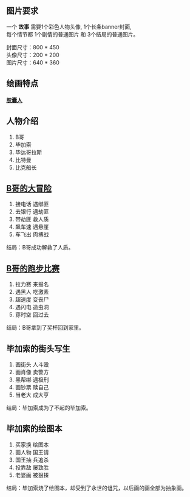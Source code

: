 图片要求
--------------------
一个 **故事** 需要1个彩色人物头像, 1个长条banner封面,   
每个情节都 1个剧情的普通图片 和 3个结局的普通图片。

封面尺寸：800 * 450  
头像尺寸：200 * 200  
图片尺寸：640 * 360  

绘画特点
--------------------
#### [胶囊人]()

人物介绍
--------------------
1. B哥
2. 毕加索
3. 毕达哥拉斯
4. 比特曼
5. 比克船长

[B哥的大冒险](https://github.com/TindleWei/work4bigshow/blob/master/B%E5%93%A5%E7%9A%84%E6%AD%A3%E5%B8%B8%E5%A4%A7%E5%86%92%E9%99%A9.md)
--------------------
1. 接电话 遇绑匪  
2. 去银行 遇劫匪  
3. 带劫匪 救人质  
4. 飙车速 遇悬崖  
5. 车飞出 肉搏战  

结局：B哥成功解救了人质。

[B哥的跑步比赛](https://github.com/TindleWei/work4bigshow/blob/master/B%E5%93%A5%E7%9A%84%E8%B7%91%E6%AD%A5%E6%AF%94%E8%B5%9B.md)
--------------------
1. 拉力赛 来报名
2. 遇黑人 吃激素
3. 超速度 变丧尸
4. 遇闪电 造虫洞
5. 穿时空 回过去

结局：B哥拿到了奖杯回到家里。

毕加索的街头写生
--------------------
1. 画街头 人斗殴
2. 画肖像 卖警方
3. 黑帮绑 遇极刑
4. 画钞票 赎自己
5. 当老大 成大亨

结局：毕加索成为了不起的毕加索。

毕加索的绘图本
--------------------
1. 买家换 绘图本
2. 画人物 国王请
3. 国王抽 兵追杀
4. 投靠敌 屡致胜
5. 老婆画 被狠揍

结局：毕加索烧了绘图本，却受到了永世的诅咒，以后画的画全部为抽象画。
